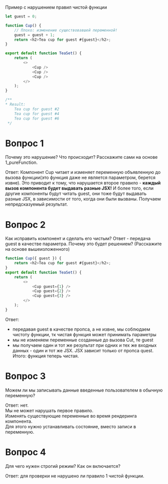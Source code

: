 Пример с нарушением правил чистой функции
```ts
let guest = 0;

function Cup() {
    // Плохо: изменение существовавшей переменной!
    guest = guest + 1;
    return <h2>Tea cup for guest #{guest}</h2>;
}

export default function TeaSet() {
    return (
        <>
            <Cup />
            <Cup />
            <Cup />
        </>
    );
}

/**
* Result:
    Tea cup for guest #2
    Tea cup for guest #4
    Tea cup for guest #6
 */
```
# Вопрос 1
Почему это нарушение? Что происходит? Расскажите сами на основе 1_pureFunction.

Ответ:
Компонент Cup читает и изменяет переменную объявленную до вызова функции(это функция даже не является параметром, берется извне).
Это приводит к тому, что нарушается второе правило - __каждый вызов компонента будет выдавать разные JSX!__
И более того, если другие компоненты будут читать guest, они тоже будут выдавать разные JSX, в зависимости от того, когда они были вызваны. Получаем непредсказуемый результат.

# Вопрос 2
Как исправить компонент и сделать его чистым?
Ответ - передача guest в качестве параметра.
Почему это будет решением? (Расскажите на основе вышеизложенного)
```ts
function Cup({ guest }) {
    return <h2>Tea cup for guest #{guest}</h2>;
}
export default function TeaSet() {
    return (
        <>
            <Cup guest={1} />
            <Cup guest={2} />
            <Cup guest={3} />
        </>
    );
}
```
Ответ:
- передавая guest в качестве пропса, а не извне, мы соблюдаем чистоту функции, тк чистая функция может принимать параметры
- мы не изменяем переменные созданные до вызова Cut, те guest
- мы получаем один и тот же результат при одних и тех же входных данных - один и тот же JSX. JSX зависит только от пропса quest. 
Итого: функция теперь чистая.

# Вопрос 3
Можем ли мы записывать данные введенные пользователем в обычную переменную?

Ответ: нет. \
Мы не может нарушать первое правило.\
Изменять существующие переменные во время рендеринга компонента.\
Для этого нужно устанавливать состояние, вместо записи в переменную.

# Вопрос 4
Для чего нужен строгий режим?
Как он включается?

Ответ: для проверки не нарушено ли правило 1 чистой функции. 

```tsx
```
```tsx
```

```tsx
```

```tsx
```